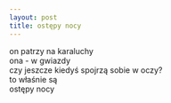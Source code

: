 ```yaml
---
layout: post
title: ostępy nocy
---
```


on patrzy na karaluchy\
ona - w gwiazdy\
czy jeszcze kiedyś spojrzą sobie w oczy?\
to właśnie są\
ostępy nocy
